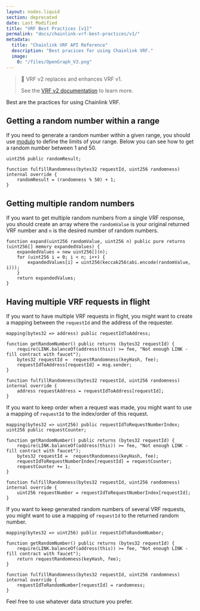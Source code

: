 ```yaml
---
layout: nodes.liquid
section: deprecated
date: Last Modified
title: "VRF Best Practices [v1]"
permalink: "docs/chainlink-vrf-best-practices/v1/"
metadata:
  title: "Chainlink VRF API Reference"
  description: "Best pracices for using Chainlink VRF."
  image:
    0: "/files/OpenGraph_V3.png"
---
```


> 🚧 VRF v2 replaces and enhances VRF v1.
>
> See the [VRF v2 documentation](../) to learn more.

Best are the practices for using Chainlink VRF.

## Getting a random number within a range

If you need to generate a random number within a given range, you should use [modulo](https://docs.soliditylang.org/en/v0.6.0/types.html) to define the limits of your range. Below you can see how to get a random number between 1 and 50.

```solidity
uint256 public randomResult;

function fulfillRandomness(bytes32 requestId, uint256 randomness) internal override {
    randomResult = (randomness % 50) + 1;
}
```

## Getting multiple random numbers

If you want to get multiple random numbers from a single VRF response, you should create an array where the `randomValue` is your original returned VRF number and `n` is the desired number of random numbers.

```solidity
function expand(uint256 randomValue, uint256 n) public pure returns (uint256[] memory expandedValues) {
    expandedValues = new uint256[](n);
    for (uint256 i = 0; i < n; i++) {
        expandedValues[i] = uint256(keccak256(abi.encode(randomValue, i)));
    }
    return expandedValues;
}
```

## Having multiple VRF requests in flight

If you want to have multiple VRF requests in flight, you might want to create a mapping between the `requestId` and the address of the requester.

```solidity
mapping(bytes32 => address) public requestIdToAddress;

function getRandomNumber() public returns (bytes32 requestId) {
    require(LINK.balanceOf(address(this)) >= fee, "Not enough LINK - fill contract with faucet");
    bytes32 requestId =  requestRandomness(keyHash, fee);
    requestIdToAddress[requestId] = msg.sender;
}

function fulfillRandomness(bytes32 requestId, uint256 randomness) internal override {
    address requestAddress = requestIdToAddress[requestId];
}
```

If you want to keep order when a request was made, you might want to use a mapping of `requestId` to the index/order of this request.

```solidity
mapping(bytes32 => uint256) public requestIdToRequestNumberIndex;
uint256 public requestCounter;

function getRandomNumber() public returns (bytes32 requestId) {
    require(LINK.balanceOf(address(this)) >= fee, "Not enough LINK - fill contract with faucet");
    bytes32 requestId =  requestRandomness(keyHash, fee);
    requestIdToRequestNumberIndex[requestId] = requestCounter;
    requestCounter += 1;
}

function fulfillRandomness(bytes32 requestId, uint256 randomness) internal override {
    uint256 requestNumber = requestIdToRequestNumberIndex[requestId];
}
```

If you want to keep generated random numbers of several VRF requests, you might want to use a mapping of `requestId` to the returned random number.

```solidity
mapping(bytes32 => uint256) public requestIdToRandomNumber;

function getRandomNumber() public returns (bytes32 requestId) {
    require(LINK.balanceOf(address(this)) >= fee, "Not enough LINK - fill contract with faucet");
    return requestRandomness(keyHash, fee);
}

function fulfillRandomness(bytes32 requestId, uint256 randomness) internal override {
    requestIdToRandomNumber[requestId] = randomness;
}
```

Feel free to use whatever data structure you prefer.
